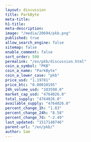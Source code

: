 ```yaml
---
layout: discussion
title: ParkByte
meta-title: 
h1-title: 
meta-description: 
image: "/media/20694/pkb.png"
published: true
allow_search_engine: false
sitemap: false
enable_comment: false
sort_order: 590
permalink: "/en/pkb/discussion.html"
coin_a_symbol: "PKB"
coin_a_name: "ParkByte"
coin_a_lower_case: "pkb"
price_usd: "1.19781"
price_btc: "0.00010195"
24h_volume_usd: "103598.0"
market_cap_usd: "4764026.0"
total_supply: "4764026.0"
available_supply: "4764026.0"
percent_change_1h: "1.83"
percent_change_24h: "8.58"
percent_change_7d: "-2.49"
last_updated: "1517140746"
parent-url: "/en/pkb/"
author: Sam
---
```


